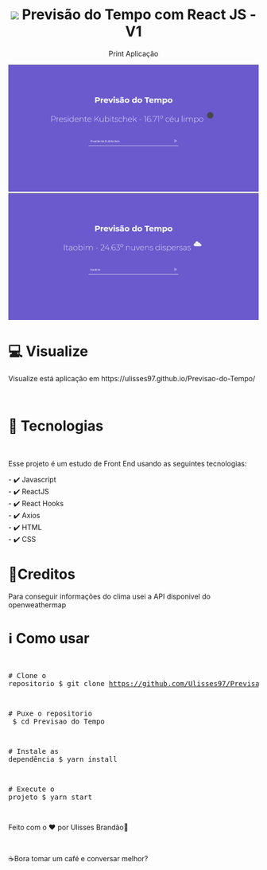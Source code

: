<div align="center" >
  <h1 align="center" >
   <img width="60" src="https://imagensemoldes.com.br/wp-content/uploads/2018/06/Imagem-Sol-Sol-entre-Nuvens-2-PNG.png"/>       
     Previsão do Tempo com React JS - V1 </h1> 
  
  <p>Print Aplicação</p>
 <img src="./web/print1.png"/>
 <img src="./web/print2.png"/>
</div>

<div>
  
<h1>💻 Visualize</h1>
<p>Visualize está aplicação em https://ulisses97.github.io/Previsao-do-Tempo/ </p>
</br>


<h1>🚀 Tecnologias</h1>
</br>
<p>Esse projeto é um estudo de Front End usando as seguintes tecnologias:</p>
<span>
- ✔️ Javascript </br>
- ✔️ ReactJS </br>
- ✔️ React Hooks </br>
- ✔️ Axios </br>
- ✔️ HTML </br>
- ✔️ CSS </br>
</span>
</div>

<div>
<h1>📝Creditos</h1>
<p>Para conseguir informações do clima usei a API disponivel do openweathermap</p>
 </div>
 
<div>
<h1>ℹ️ Como usar</h1>
<div class="highlight highlight-source-shell"><pre>

<span class="pl-c"><span class="pl-c">#</span> Clone o repositorio</span>
$ git clone https://github.com/Ulisses97/Previsao-do-Tempo.git

<span class="pl-c"><span class="pl-c">#</span> Puxe o repositorio </span>
$ <span class="pl-c1">cd</span> Previsao do Tempo

<span class="pl-c"><span class="pl-c">#</span> Instale as dependência</span>
$ yarn install

<span class="pl-c"><span class="pl-c">#</span> Execute o projeto</span>
$ yarn start
</div>

<footer><p>Feito com o ♥ por Ulisses Brandão👋</p> </br>
<p>☕Bora tomar um café e conversar melhor?</p></footer>
